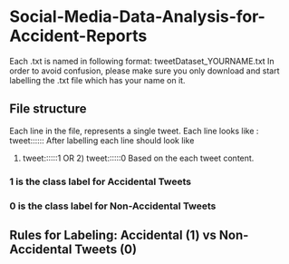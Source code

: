 # Social-Media-Data-Analysis-for-Accident-Reports
Each .txt is named in following format: tweetDataset_YOURNAME.txt
In order to avoid confusion, please make sure you only download and start labelling the .txt file which has your name on it.

## File structure
Each line in the file, represents a single tweet.
Each line looks like :   tweet::::::
After labelling each line should look like 
1) tweet::::::1 OR 2) tweet::::::0 
Based on the each tweet content.
### 1 is the class label for Accidental Tweets
### 0 is the class label for Non-Accidental Tweets 

## Rules for Labeling: Accidental (1) vs Non-Accidental Tweets (0)


